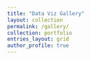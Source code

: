 ```yaml
---
title: "Data Viz Gallery"
layout: collection
permalink: /gallery/
collection: portfolio
entries_layout: grid
author_profile: true
---
```


